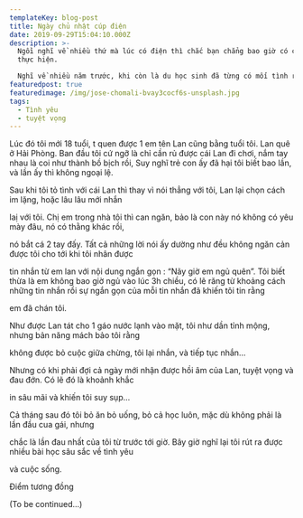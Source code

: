 ```yaml
---
templateKey: blog-post
title: Ngày chủ nhật cúp điện
date: 2019-09-29T15:04:10.000Z
description: >-
  Ngồi nghĩ về nhiều thứ mà lúc có điện thì chắc bạn chẳng bao giờ có cơ hội
  thực hiện.

  Nghĩ về nhiều năm trước, khi còn là du học sinh đã từng có mối tình rất đẹp.
featuredpost: true
featuredimage: /img/jose-chomali-bvay3cocf6s-unsplash.jpg
tags:
  - Tình yêu
  - tuyệt vọng
---
```

Lúc đó tôi mới 18 tuổi, t quen được 1 em tên Lan cũng bằng tuổi tôi. Lan quê ở Hải Phòng. Ban đầu tôi cứ ngỡ là chỉ cần rủ được cái Lan đi chơi, nắm tay nhau là coi như thành bồ bịch rồi, Suy nghĩ trẻ con ấy đã hại tôi biết bao lần, và lần ấy thì không ngoại lệ.

Sau khi tôi tỏ tình với cái Lan thì thay vì nói thẳng với tôi, Lan lại chọn cách im lặng, hoặc lâu lâu mới nhắn

laị với tôi. Chị em trong nhà tôi thì can ngăn, bảo là con này nó không có yêu mày đâu, nó có thằng khác rồi,

nó bắt cá 2 tay đấy. Tất cả những lời nói ấy dường như đều không ngăn cản được tôi cho tới khi tôi nhân được

tin nhắn từ em lan với nội dung ngắn gọn : “Nãy giờ em ngủ quên”. Tôi biết thừa là em không bao giờ ngủ vào lúc 3h chiều, có lẽ răng từ khoảng cách những tin nhắn rồi sự ngắn gọn của mỗi tin nhắn đã khiến tôi tin rằng

em đã chán tôi.



Như được Lan tát cho 1 gáo nước lạnh vào mặt,  tôi như dần tỉnh mộng, nhưng bản năng mách bảo tôi rằng

không được bỏ cuộc giữa chừng, tôi lại nhắn, và tiếp tục nhắn…

Nhưng có khi phải đợi cả ngày mới nhận được hồi âm của Lan, tuyệt vọng và đau đớn. Có lẽ đó là khoảnh khắc

in sâu mãi và khiến tôi suy sụp…



Cả tháng sau đó tôi bỏ ăn bỏ uống, bỏ cả học luôn, mặc dù không phải là lần đầu cua gái, nhưng

chắc là lần đau nhất của tôi từ trước tới giờ. Bây giờ nghĩ lại tôi rút ra được nhiều bài học sâu sắc về tình yêu

và cuộc sống. 



Điểm tương đồng

(To be continued...)
